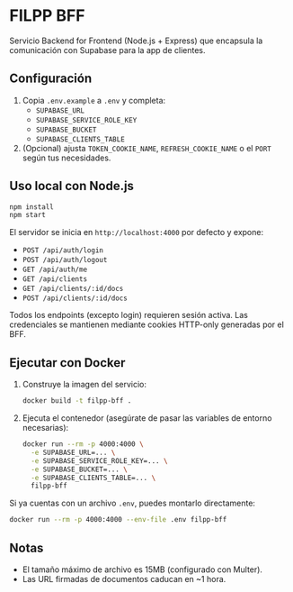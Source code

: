 # FILPP BFF

Servicio Backend for Frontend (Node.js + Express) que encapsula la comunicación con Supabase para la app de clientes.

## Configuración
1. Copia `.env.example` a `.env` y completa:
   - `SUPABASE_URL`
   - `SUPABASE_SERVICE_ROLE_KEY`
   - `SUPABASE_BUCKET`
   - `SUPABASE_CLIENTS_TABLE`
2. (Opcional) ajusta `TOKEN_COOKIE_NAME`, `REFRESH_COOKIE_NAME` o el `PORT` según tus necesidades.

## Uso local con Node.js
```bash
npm install
npm start
```
El servidor se inicia en `http://localhost:4000` por defecto y expone:

- `POST /api/auth/login`
- `POST /api/auth/logout`
- `GET /api/auth/me`
- `GET /api/clients`
- `GET /api/clients/:id/docs`
- `POST /api/clients/:id/docs`

Todos los endpoints (excepto login) requieren sesión activa. Las credenciales se mantienen mediante cookies HTTP-only generadas
por el BFF.

## Ejecutar con Docker
1. Construye la imagen del servicio:
   ```bash
   docker build -t filpp-bff .
   ```
2. Ejecuta el contenedor (asegúrate de pasar las variables de entorno necesarias):
   ```bash
   docker run --rm -p 4000:4000 \
     -e SUPABASE_URL=... \
     -e SUPABASE_SERVICE_ROLE_KEY=... \
     -e SUPABASE_BUCKET=... \
     -e SUPABASE_CLIENTS_TABLE=... \
     filpp-bff
   ```

Si ya cuentas con un archivo `.env`, puedes montarlo directamente:
```bash
docker run --rm -p 4000:4000 --env-file .env filpp-bff
```

## Notas
- El tamaño máximo de archivo es 15MB (configurado con Multer).
- Las URL firmadas de documentos caducan en ~1 hora.
